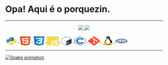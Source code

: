 # Opa! Aqui é o porquezin.

---

<div align="center">
  <a href="https://github.com/porquezin">
  <img height="165em" src="https://github-readme-stats.vercel.app/api?username=porquezin&show_icons=true&theme=radical&include_all_commits=true&count_private=true"/>
  <img height="165em" src="https://github-readme-stats.vercel.app/api/top-langs/?username=porquezin&layout=compact&langs_count=7&theme=radical"/>
</div>

<div style="display: inline_block"><br>
  <img align="center" alt="pqzin-Python" height="30" width="40" src="https://raw.githubusercontent.com/devicons/devicon/master/icons/python/python-original.svg">
  <img align="center" alt="pqzin-HTML" height="30" width="40" src="https://raw.githubusercontent.com/devicons/devicon/master/icons/html5/html5-original.svg">
  <img align="center" alt="pqzin-CSS" height="30" width="40" src="https://raw.githubusercontent.com/devicons/devicon/master/icons/css3/css3-original.svg">
  <img align="center" alt="pqzin-Js" height="30" width="40" src="https://raw.githubusercontent.com/devicons/devicon/master/icons/javascript/javascript-plain.svg">
  <img align="center" alt="pqzin-bash" height="30" width="40" src="https://raw.githubusercontent.com/devicons/devicon/master/icons/bash/bash-original.svg">
  <img align="center" alt="pqzin-C" height="30" width="40" src="https://raw.githubusercontent.com/devicons/devicon/master/icons/c/c-line.svg">
  <img align="center" alt="pqzin-git" height="30" width="40" src="https://raw.githubusercontent.com/devicons/devicon/master/icons/git/git-original.svg">
  <img align="center" alt="pqzin-linux" height="30" width="40" src="https://raw.githubusercontent.com/devicons/devicon/master/icons/linux/linux-original.svg">
  <img align="center" alt="pqzin-php" height="30" width="40" src="https://raw.githubusercontent.com/devicons/devicon/master/icons/php/php-plain.svg">
  </div>
  
  ---
  
 ![Snake animation](https://github.com/porquezin/porquezin/blob/output/github-contribution-grid-snake.svg)
